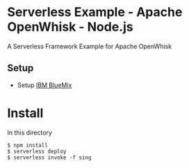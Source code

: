 # Serverless Example - Apache OpenWhisk - Node.js

A Serverless Framework Example for Apache OpenWhisk 

## Setup

- Setup [IBM BlueMix](https://serverless.com/framework/docs/providers/openwhisk/)

# Install

In this directory

```
$ npm install
$ serverless deploy
$ serverless invoke -f sing
```



